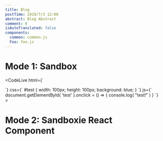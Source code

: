 ```yaml
---
title: Blog
postTime: 2019/7/3 12:00
abstract: Blog Abstract
comment: 0
isAutoTranslated: false
components:
  common: common.js 
  Foo: foo.js 
---
```


<Foo1 />

# Mode 1: Sandbox 
<CodeLive
html={`
<div id="test"></div>
`}
css={`
#test { width: 100px; height: 100px; background: blue; }
`}
js={`
document.getElementById( 'test' ).onclick = () => { console.log( "test!" ) }
`}
></CodeLive>

# Mode 2: Sandboxie React Component
